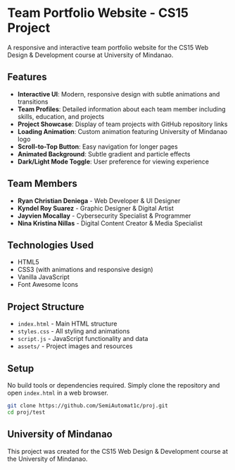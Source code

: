 # Team Portfolio Website - CS15 Project

A responsive and interactive team portfolio website for the CS15 Web Design & Development course at University of Mindanao.

## Features

- **Interactive UI**: Modern, responsive design with subtle animations and transitions
- **Team Profiles**: Detailed information about each team member including skills, education, and projects
- **Project Showcase**: Display of team projects with GitHub repository links
- **Loading Animation**: Custom animation featuring University of Mindanao logo
- **Scroll-to-Top Button**: Easy navigation for longer pages
- **Animated Background**: Subtle gradient and particle effects
- **Dark/Light Mode Toggle**: User preference for viewing experience

## Team Members

- **Ryan Christian Deniega** - Web Developer & UI Designer
- **Kyndel Roy Suarez** - Graphic Designer & Digital Artist
- **Jayvien Mocallay** - Cybersecurity Specialist & Programmer
- **Nina Kristina Nillas** - Digital Content Creator & Media Specialist

## Technologies Used

- HTML5
- CSS3 (with animations and responsive design)
- Vanilla JavaScript
- Font Awesome Icons

## Project Structure

- `index.html` - Main HTML structure
- `styles.css` - All styling and animations
- `script.js` - JavaScript functionality and data
- `assets/` - Project images and resources

## Setup

No build tools or dependencies required. Simply clone the repository and open `index.html` in a web browser.

```bash
git clone https://github.com/SemiAutomat1c/proj.git
cd proj/test
```

## University of Mindanao

This project was created for the CS15 Web Design & Development course at the University of Mindanao. 
